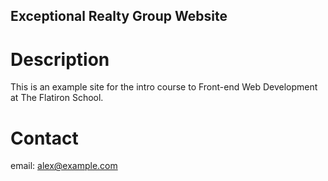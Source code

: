 Exceptional Realty Group Website
---

# Description

This is an example site for the intro course to Front-end Web Development at
The Flatiron School.

# Contact

email: alex@example.com
